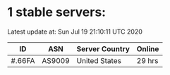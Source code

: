 # 1 stable servers:

Latest update at: Sun Jul 19 21:10:11 UTC 2020

| ID | ASN | Server Country | Online |
| -- | --- | -------------- | ------ |
| #.66FA | AS9009 | United States | 29 hrs |


